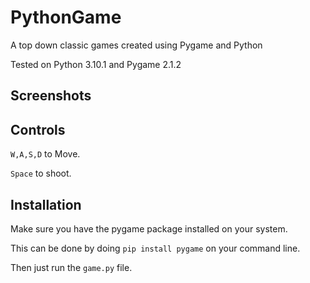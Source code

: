 # PythonGame

A top down classic games created using Pygame and Python

Tested on Python 3.10.1 and Pygame 2.1.2

## Screenshots

## Controls

`W,A,S,D` to Move.

`Space` to shoot.

## Installation

Make sure you have the pygame package installed on your system.

This can be done by doing `pip install pygame` on your command line.

Then just run the `game.py` file.


